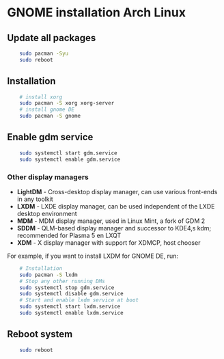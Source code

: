 # GNOME installation Arch Linux

## Update all packages

```bash
    sudo pacman -Syu
    sudo reboot
```

## Installation

```bash
    # install xorg
    sudo pacman -S xorg xorg-server
    # install gnome DE
    sudo pacman -S gnome
```

## Enable gdm service

```bash
    sudo systemctl start gdm.service
    sudo systemctl enable gdm.service
```

### Other display managers

* **LightDM** - Cross-desktop display manager, can use various front-ends in any toolkit
* **LXDM** - LXDE display manager, can be used independent of the LXDE desktop environment
* **MDM** - MDM display manager, used in Linux Mint, a fork of GDM 2
* **SDDM** - QLM-based display manager and successor to KDE4,s kdm; recommended for Plasma 5 en LXQT
* **XDM** - X display manager with support for XDMCP, host chooser

For example, if you want to install LXDM for GNOME DE, run:

```bash
    # Installation
    sudo pacman -S lxdm
    # Stop any other running DMs
    sudo systemctl stop gdm.service
    sudo systemctl disable gdm.service
    # Start and enable lxdm service at boot
    sudo systemctl start lxdm.service
    sudo systemctl enable lxdm.service
```

## Reboot system

```bash
    sudo reboot
```